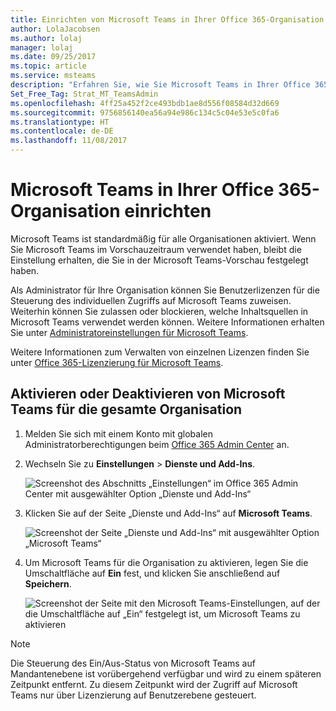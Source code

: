 ```yaml
---
title: Einrichten von Microsoft Teams in Ihrer Office 365-Organisation | Microsoft-Support
author: LolaJacobsen
ms.author: lolaj
manager: lolaj
ms.date: 09/25/2017
ms.topic: article
ms.service: msteams
description: "Erfahren Sie, wie Sie Microsoft Teams in Ihrer Office 365-Organisation einrichten können."
Set_Free_Tag: Strat_MT_TeamsAdmin
ms.openlocfilehash: 4ff25a452f2ce493bdb1ae8d556f08584d32d669
ms.sourcegitcommit: 9756856140ea56a94e986c134c5c04e53e5c0fa6
ms.translationtype: HT
ms.contentlocale: de-DE
ms.lasthandoff: 11/08/2017
---
```

<a name="set-up-microsoft-teams-in-your-office-365-organization"></a>Microsoft Teams in Ihrer Office 365-Organisation einrichten
======================================================

Microsoft Teams ist standardmäßig für alle Organisationen aktiviert. Wenn Sie Microsoft Teams im Vorschauzeitraum verwendet haben, bleibt die Einstellung erhalten, die Sie in der Microsoft Teams-Vorschau festgelegt haben.


Als Administrator für Ihre Organisation können Sie Benutzerlizenzen für die Steuerung des individuellen Zugriffs auf Microsoft Teams zuweisen. Weiterhin können Sie zulassen oder blockieren, welche Inhaltsquellen in Microsoft Teams verwendet werden können. Weitere Informationen erhalten Sie unter [Administratoreinstellungen für Microsoft Teams](https://support.office.com/article/3966a3f5-7e0f-4ea9-a402-41888f455ba2).

Weitere Informationen zum Verwalten von einzelnen Lizenzen finden Sie unter [Office 365-Lizenzierung für Microsoft Teams](Office-365-licensing.md).


## <a name="turn-teams-on-or-off-for-your-entire-organization"></a>Aktivieren oder Deaktivieren von Microsoft Teams für die gesamte Organisation


1.  Melden Sie sich mit einem Konto mit globalen Administratorberechtigungen beim [Office 365 Admin Center](https://go.microsoft.com/fwlink/?linkid=854614) an.

2.  Wechseln Sie zu **Einstellungen** > **Dienste und Add-Ins**.

    ![Screenshot des Abschnitts „Einstellungen“ im Office 365 Admin Center mit ausgewählter Option „Dienste und Add-Ins“ ](media/Set_up_Microsoft_Teams_in_your_Office_365_organization_image1.png)

3.  Klicken Sie auf der Seite „Dienste und Add-Ins“ auf **Microsoft Teams**.

    ![Screenshot der Seite „Dienste und Add-Ins“ mit ausgewählter Option „Microsoft Teams“](media/Set_up_Microsoft_Teams_in_your_Office_365_organization_image2.png)

4.  Um Microsoft Teams für die Organisation zu aktivieren, legen Sie die Umschaltfläche auf **Ein** fest, und klicken Sie anschließend auf **Speichern**.

    ![Screenshot der Seite mit den Microsoft Teams-Einstellungen, auf der die Umschaltfläche auf „Ein“ festgelegt ist, um Microsoft Teams zu aktivieren](media/Set_up_Microsoft_Teams_in_your_Office_365_organization_image3.png)


> [!NOTE]
> Die Steuerung des Ein/Aus-Status von Microsoft Teams auf Mandantenebene ist vorübergehend verfügbar und wird zu einem späteren Zeitpunkt entfernt. Zu diesem Zeitpunkt wird der Zugriff auf Microsoft Teams nur über Lizenzierung auf Benutzerebene gesteuert. 